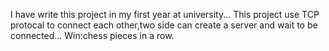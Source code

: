 I have write this project in my first year at university...
This project use TCP protocal to connect each other,two side
can create a server and wait to be connected...
Win:chess pieces in a row.
